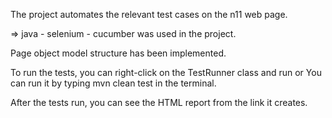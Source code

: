 The project automates the relevant test cases on the n11 web page.

=> java - selenium - cucumber was used in the project.

Page object model structure has been implemented.

To run the tests, you can right-click on the TestRunner class and run or
You can run it by typing mvn clean test in the terminal.

After the tests run, you can see the HTML report from the link it creates.